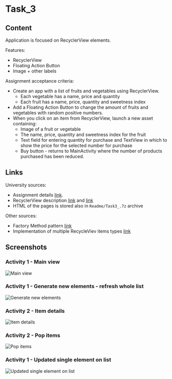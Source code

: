 # Task_3
## Content
Application is focused on RecyclerView elements. 

Features:
* RecyclerView
* Floating Action Button
* Image + other labels

Assignment acceptance criteria:
* Create an app with a list of fruits and vegetables using RecyclerView.
    * Each vegetable has a name, price and quantity
    * Each fruit has a name, price, quantity and sweetness index
* Add a Floating Action Button to change the amount of fruits and vegetables with random positive numbers.
* When you click on an item from RecyclerView, launch a new asset containing:
    * Image of a fruit or vegetable
    * The name, price, quantity and sweetness index for the fruit
    * Text field for entering quantity for purchase and TextView in which to show the price for the selected number for purchase
    * Buy button - returns to MainActivity where the number of products purchased has been reduced.


## Links
University sources:
* Assignment details [link](https://tu-varna.gitbook.io/programmingwithjava/android-basics/laboratorno-uprazhnenie-8/zadacha).
* RecyclerView description [link](https://tu-varna.gitbook.io/programmingwithjava/android-basics/laboratorno-uprazhnenie-8/primerna-upotreba-na-recyclerview) and [link](https://tu-varna.gitbook.io/programmingwithjava/android-basics/laboratorno-uprazhnenie-8)
* HTML of the pages is stored also in `Readme/Task3_.7z` archive

Other sources:
* Factory Method pattern [link](https://refactoring.guru/design-patterns/factory-method)
* Implementation of multiple RecycleViev items types [link](https://stackoverflow.com/a/26245463/7862117)


## Screenshots
### Activity 1 - Main view
![Main view](./Readme/00__main_view.png)

### Activity 1 - Generate new elements - refresh whole list
![Generate new elements](./Readme/01__generate_lists.png)

### Activity 2 - Item details
![Item details](./Readme/02__item_view.png)

### Activity 2 - Pop items
![Pop items](./Readme/03__remove_items.png)

### Activity 1 - Updated single element on list
![Updated single element on list](./Readme/04__updated_list.png)

<!-- ![](./Readme/default) -->

